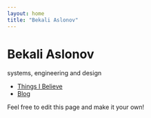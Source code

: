 ```yaml
---
layout: home
title: "Bekali Aslonov"
---
```

# Bekali Aslonov

systems, engineering and design

- [Things I Believe](things-i-believe.md)
- [Blog](blog/index.md)

Feel free to edit this page and make it your own!
